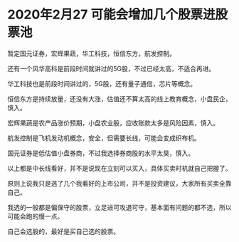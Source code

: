 # 2020年2月27 可能会增加几个股票进股票池

暂定国元证券，宏辉果蔬，华工科技，恒信东方，航发控制。

还有一个风华高科是前段时间就讲过的5G股，不过已经太高，不适合再进。

华工科技也是前段时间讲过的，5G股，还有量子通信，芯片等概念。

恒信东方是持续放量，还没有大涨，估值还不算太高的线上教育概念，小盘民企，慎入。

宏辉果蔬是农产品涨价预期，小盘农业股，应收账款太多是风险因素，慎入。

航发控制是飞机发动机概念，安全，但需要长线，可能会变成织布机。

国元证券是低估值小盘券商，不过我选择券商股的水平太臭，慎入。

以上都是中长线看好，并不是说现在立刻可以买入，具体买卖时机就自己把握了。

原则上说我只是选了几个我看好的上市公司，并不是投资建议，大家所有买卖全靠自己。

我选的一般都是偏保守的股票，立足进可攻退可守，基本面有问题的都不选，所以可能会跑的慢一点。

自己会选股的，最好是买自己选的股票。